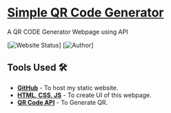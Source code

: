 # <a href="https://vinodjangid07.github.io/Social-App" target="_blank">Simple QR Code Generator</a>
<p align="justify">A QR CODE Generator Webpage using API</p>


[![Website Status](https://img.shields.io/badge/Website%20Status-Online-green)]
[![Author](https://img.shields.io/badge/Author-Abhinavgupta-purple.svg)]

 



## Tools Used 🛠️
* [<b>GitHub</b>](https://github.com/) - To host my static website.
* [<b>HTML, CSS, JS</b>](https://www.w3schools.com/css/default.asp) - To create UI of this webpage.
* [<b>QR Code API</b>](https://goqr.me/api/) - To Generate QR.


